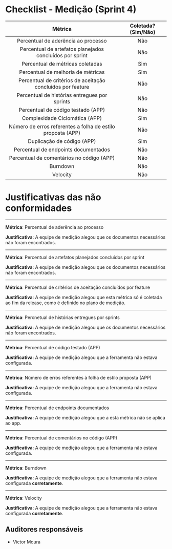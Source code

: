 # Checklist - Medição (Sprint 4)

| Métrica | Coletada? (Sim/Não) |
|:--:|:--:|
|Percentual de aderência ao processo| Não |
|Percentual de artefatos planejados concluídos por sprint| Não |
|Percentual de métricas coletadas| Sim |
|Percentual de melhoria de métricas| Sim |
|Percentual de critérios de aceitação concluídos por feature| Não |
|Percentual de histórias entregues por sprints| Não |
|Percentual de código testado (APP)| Não |
|Complexidade Ciclomática (APP) | Sim |
|Número de erros referentes a folha de estilo proposta (APP)| Não |
|Duplicação de código (APP)| Sim |
|Percentual de endpoints documentados | Não |
|Percentual de comentários no código (APP)| Não |
|Burndown| Não |
|Velocity| Não |

# Justificativas das não conformidades
---
**Métrica**: Percentual de aderência ao processo

**Justificativa**: A equipe de medição alegou que os documentos necessários não foram encontrados.

---
**Métrica**: Percentual de artefatos planejados concluídos por sprint

**Justificativa**: A equipe de medição alegou que os documentos necessários não foram encontrados.

---
**Métrica**: Percentual de critérios de aceitação concluídos por feature

**Justificativa**: A equipe de medição alegou que esta métrica só é coletada ao fim da release, como é definido no plano de medição.

---
**Métrica**: Percnetual de histórias entregues por sprints

**Justificativa**: A equipe de medição alegou que os documentos necessários não foram encontrados.

---
**Métrica**: Percentual de código testado (APP)

**Justificativa**: A equipe de medição alegou que a ferramenta não estava configurada.

---
**Métrica**: Número de erros referentes à folha de estilo proposta (APP)

**Justificativa**: A equipe de medição alegou que a ferramenta não estava configurada.

---
**Métrica**: Percentual de endpoints documentados

**Justificativa**: A equipe de medição alegou que a esta métrica não se aplica ao app.

---
**Métrica**: Percentual de comentários no código (APP)

**Justificativa**: A equipe de medição alegou que a ferramenta não estava configurada.

---
**Métrica**: Burndown

**Justificativa**: A equipe de medição alegou que a ferramenta não estava configurada **corretamente**.

---
**Métrica**: Velocity

**Justificativa**: A equipe de medição alegou que a ferramenta não estava configurada **corretamente**.

## Auditores responsáveis

* Victor Moura
